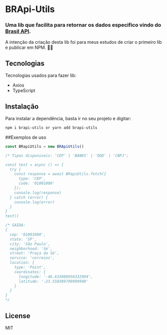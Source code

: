 # BRApi-Utils
### Uma lib que facilita para retornar os dados especifico vindo do [Brasil API](https://brasilapi.com.br/docs#tag/Brasil-API).
A intenção da criação desta lib foi para meus estudos de criar o primeiro lib e publicar em NPM. 👨‍💻
 
## Tecnologias
Tecnologias usados para fazer lib:
- Axios
- TypeScript

## Instalação

Para instalar a dependência, basta ir no seu projeto e digitar:
```sh
npm i brapi-utils or yarn add brapi-utils
```

##Exemplos de uso
```js
const BRapiUtils = new BRApiUtils()

/* Tipos disponiveis: 'CEP' | 'BANKS' | 'DDD' | 'CNPJ';

const test = async () => {
  try {
    const response = await BRapiUtils.fetch({
      type: 'CEP',
      code: '01001000'
    });
    console.log(response)
  } catch (error) {
    console.log(error)
  }
}
test()

/* SAIDA: 
{
  cep: '01001000',
  state: 'SP',
  city: 'São Paulo',
  neighborhood: 'Sé',
  street: 'Praça da Sé',
  service: 'correios',
  location: {
    type: 'Point',
    coordinates: {
      longitude: '-46.633080956332904',
      latitude: '-23.550389799999998'
    }
  }
}
*/
```


## License
MIT